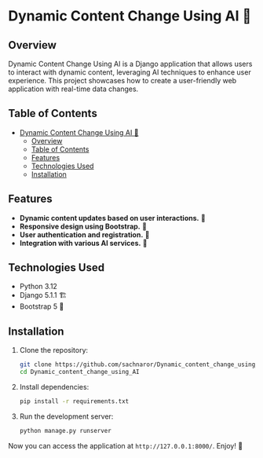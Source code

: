 # Dynamic Content Change Using AI 🤖

## Overview

Dynamic Content Change Using AI is a Django application that allows users to interact with dynamic content, leveraging AI techniques to enhance user experience. This project showcases how to create a user-friendly web application with real-time data changes.

## Table of Contents

- [Dynamic Content Change Using AI 🤖](#dynamic-content-change-using-ai-)
  - [Overview](#overview)
  - [Table of Contents](#table-of-contents)
  - [Features](#features)
  - [Technologies Used](#technologies-used)
  - [Installation](#installation)

## Features

- **Dynamic content updates based on user interactions.** 🔄
- **Responsive design using Bootstrap.** 📱
- **User authentication and registration.** 🔐
- **Integration with various AI services.** 🧠

## Technologies Used

- Python 3.12
- Django 5.1.1 🏗️
- Bootstrap 5 🎨

## Installation

1. Clone the repository:
   ```bash
   git clone https://github.com/sachnaror/Dynamic_content_change_using_AI.git
   cd Dynamic_content_change_using_AI
   ```

2. Install dependencies:
   ```bash
   pip install -r requirements.txt
   ```

3. Run the development server:
   ```bash
   python manage.py runserver
   ```

Now you can access the application at `http://127.0.0.1:8000/`. Enjoy! 🎉
